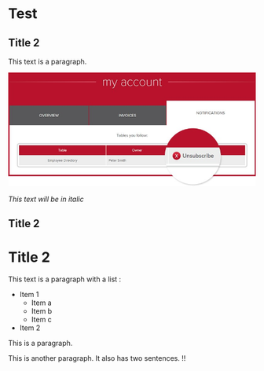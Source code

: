 # Test
## Title 2
This text is a paragraph.

![test.jpg](images/test.jpg)

*This text will be in italic*
## Title 2
# Title 2
This text is a paragraph with a list :
* Item 1
    * Item a
    * Item b
    * Item c
* Item 2

This is a paragraph.

This is another paragraph. It also has two sentences.
!!

